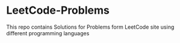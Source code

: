# LeetCode-Problems
This repo contains Solutions for Problems form LeetCode site using different programming languages
